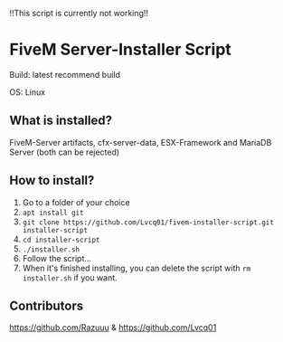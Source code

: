 !!This script is currently not working!!
# FiveM Server-Installer Script

Build: latest recommend build

OS: Linux

## What is installed?
FiveM-Server artifacts, cfx-server-data, ESX-Framework and MariaDB Server (both can be rejected)

## How to install?
1. Go to a folder of your choice
2. ```apt install git```
3. ```git clone https://github.com/Lvcq01/fivem-installer-script.git installer-script```
4. ```cd installer-script```
5. ```./installer.sh```
6. Follow the script...
7. When it's finished installing, you can delete the script with ```rm installer.sh``` if you want.

## Contributors
https://github.com/Razuuu & https://github.com/Lvcq01
